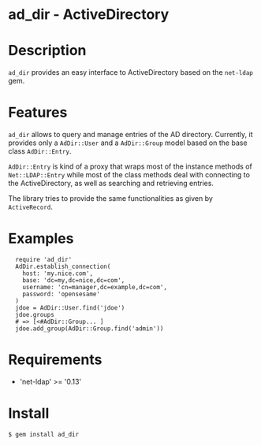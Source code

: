 # ad_dir - ActiveDirectory #

# Description

`ad_dir` provides an easy interface to ActiveDirectory based on
the `net-ldap` gem.

# Features

`ad_dir` allows to query and manage entries of the AD directory.
Currently, it provides only a `AdDir::User` and a `AdDir::Group` model
based on the base class  `AdDir::Entry`.

`AdDir::Entry` is kind of a proxy that wraps most of the instance methods of
`Net::LDAP::Entry` while most of the class methods deal with connecting
to the ActiveDirectory, as well as searching and retrieving entries.

The library tries to provide the same functionalities as given by `ActiveRecord`.

# Examples

```
  require 'ad_dir'
  AdDir.establish_connection(
    host: 'my.nice.com',
    base: 'dc=my,dc=nice,dc=com',
    username: 'cn=manager,dc=example,dc=com',
    password: 'opensesame'
  )
  jdoe = AdDir::User.find('jdoe')
  jdoe.groups
  # => [<#AdDir::Group... ]
  jdoe.add_group(AdDir::Group.find('admin'))
```


# Requirements

 * 'net-ldap' >= '0.13'

# Install

    $ gem install ad_dir

